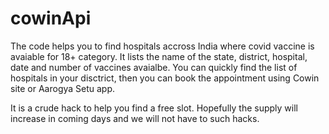 # cowinApi
The code helps you to find hospitals accross India where covid vaccine is avaiable for 18+ category.
It lists the name of the state, district, hospital, date and number of vaccines avaialbe. 
You can quickly find the list of hospitals in your disctrict, then you can book the appointment using Cowin site or Aarogya Setu app.

It is a crude hack to help you find a free slot. Hopefully the supply will increase in coming days and we will not have to such hacks.
